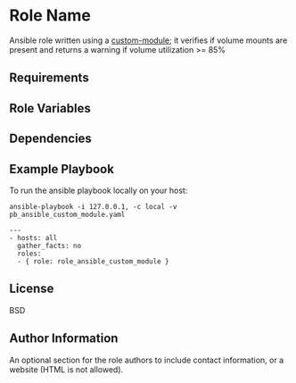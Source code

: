 Role Name
=========

Ansible role written using a [custom-module](https://docs.ansible.com/ansible/latest/dev_guide/developing_modules_documenting.html#developing-modules-documenting); it verifies if volume mounts are present and returns a warning if volume utilization >= 85%

Requirements
------------


Role Variables
--------------


Dependencies
------------

Example Playbook
----------------
To run the ansible playbook locally on your host:
```
ansible-playbook -i 127.0.0.1, -c local -v pb_ansible_custom_module.yaml
```
    ---
    - hosts: all
      gather_facts: no
      roles:
      - { role: role_ansible_custom_module }

License
-------

BSD

Author Information
------------------

An optional section for the role authors to include contact information, or a website (HTML is not allowed).
